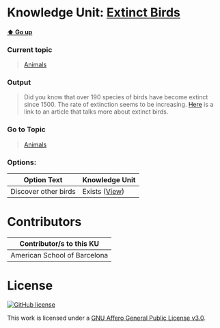 # Knowledge Unit: [Extinct Birds](../../knowledge_units/animals/extinct-birds.md)

#### [:arrow_up: Go up](../../topics/animals.md)
### Current topic
> [Animals](../../topics/animals.md)
### Output
> Did you know that over 190 species of birds have become extinct since 1500. The rate of extinction seems to be increasing. [Here](https://www.thoughtco.com/recently-extinct-birds-1093727) is a link to an article that talks more about extinct birds.
### Go to Topic
> [Animals](../../topics/animals.md)

### Options: 

| Option Text | Knowledge Unit |
| - | - |  
| Discover other birds  |  Exists ([View](../../knowledge_units/animals/discover-other-birds.md))  | 

# Contributors

| Contributor/s to this KU |
| - | 
| American School of Barcelona |

# License
[![GitHub license](https://img.shields.io/github/license/inbrainz/cerebro)](https://github.com/inbrainz/cerebro/blob/master/LICENSE)

This work is licensed under a [GNU Affero General Public License v3.0](https://www.gnu.org/licenses/agpl-3.0.txt).